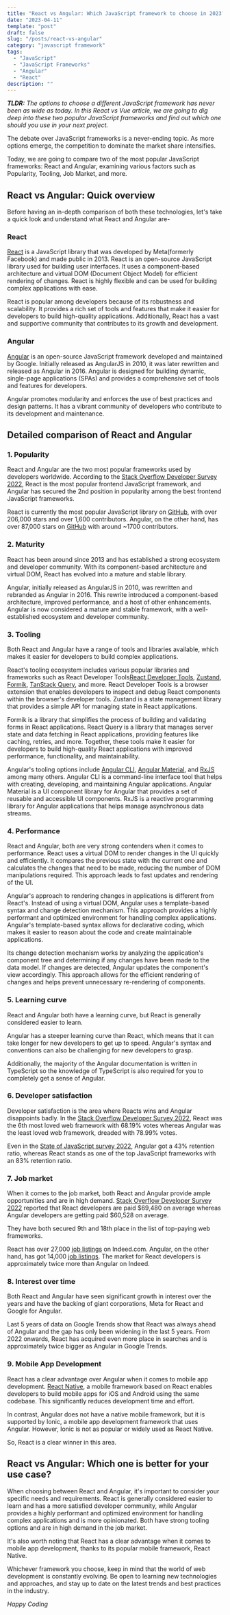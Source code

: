 ```yaml
---
title: "React vs Angular: Which JavaScript framework to choose in 2023?"
date: "2023-04-11"
template: "post"
draft: false
slug: "/posts/react-vs-angular"
category: "javascript framework"
tags:
  - "JavaScript"
  - "JavaScript Frameworks"
  - "Angular"
  - "React"
description: ""
---
```


**_TLDR:_** _The options to choose a different JavaScript framework has never been as wide as today. In this React vs Vue article, we are going to dig deep into these two popular JavaScript frameworks and find out which one should you use in your next project._

The debate over JavaScript frameworks is a never-ending topic. As more options emerge, the competition to dominate the market share intensifies.

Today, we are going to compare two of the most popular JavaScript frameworks: React and Angular, examining various factors such as Popularity, Tooling, Job Market, and more.

## React vs Angular: Quick overview

Before having an in-depth comparison of both these technologies, let's take a quick look and understand what React and Angular are-

### React

[React](https://react.dev/) is a JavaScript library that was developed by Meta(formerly Facebook) and made public in 2013. React is an open-source JavaScript library used for building user interfaces. It uses a component-based architecture and virtual DOM (Document Object Model) for efficient rendering of changes. React is highly flexible and can be used for building complex applications with ease.

React is popular among developers because of its robustness and scalability. It provides a rich set of tools and features that make it easier for developers to build high-quality applications. Additionally, React has a vast and supportive community that contributes to its growth and development.

### Angular

[Angular](https://angular.io/) is an open-source JavaScript framework developed and maintained by Google. Initially released as AngularJS in 2010, it was later rewritten and released as Angular in 2016. Angular is designed for building dynamic, single-page applications (SPAs) and provides a comprehensive set of tools and features for developers.

Angular promotes modularity and enforces the use of best practices and design patterns. It has a vibrant community of developers who contribute to its development and maintenance.

## Detailed comparison of React and Angular

### 1. Popularity

React and Angular are the two most popular frameworks used by developers worldwide. According to the [Stack Overflow Developer Survey 2022](https://survey.stackoverflow.co/2022/#section-most-popular-technologies-web-frameworks-and-technologies), React is the most popular frontend JavaScript framework, and Angular has secured the 2nd position in popularity among the best frontend JavaScript frameworks.

React is currently the most popular JavaScript library on [GitHub](https://github.com/facebook/react), with over 206,000 stars and over 1,600 contributors. Angular, on the other hand, has over 87,000 stars on [GitHub](https://github.com/angular/angular) with around ~1700 contributors.

### 2. Maturity

React has been around since 2013 and has established a strong ecosystem and developer community. With its component-based architecture and virtual DOM, React has evolved into a mature and stable library.

Angular, initially released as AngularJS in 2010, was rewritten and rebranded as Angular in 2016. This rewrite introduced a component-based architecture, improved performance, and a host of other enhancements. Angular is now considered a mature and stable framework, with a well-established ecosystem and developer community.

### 3. Tooling

Both React and Angular have a range of tools and libraries available, which makes it easier for developers to build complex applications.

React's tooling ecosystem includes various popular libraries and frameworks such as React Developer Tools[React Developer Tools](https://chrome.google.com/webstore/detail/react-developer-tools/fmkadmapgofadopljbjfkapdkoienihi?hl=en), [Zustand](https://zustand-demo.pmnd.rs/), [Formik](https://formik.org/), [TanStack Query](https://tanstack.com/query/latest), and more. React Developer Tools is a browser extension that enables developers to inspect and debug React components within the browser's developer tools. Zustand is a state management library that provides a simple API for managing state in React applications.

Formik is a library that simplifies the process of building and validating forms in React applications. React Query is a library that manages server state and data fetching in React applications, providing features like caching, retries, and more. Together, these tools make it easier for developers to build high-quality React applications with improved performance, functionality, and maintainability.

Angular's tooling options include [Angular CLI](https://angular.io/cli), [Angular Material](https://material.angular.io/), and [RxJS](https://angular.io/guide/rx-library) among many others. Angular CLI is a command-line interface tool that helps with creating, developing, and maintaining Angular applications. Angular Material is a UI component library for Angular that provides a set of reusable and accessible UI components. RxJS is a reactive programming library for Angular applications that helps manage asynchronous data streams.

### 4. Performance

React and Angular, both are very strong contenders when it comes to performance. React uses a virtual DOM to render changes in the UI quickly and efficiently. It compares the previous state with the current one and calculates the changes that need to be made, reducing the number of DOM manipulations required. This approach leads to fast updates and rendering of the UI.

Angular's approach to rendering changes in applications is different from React's. Instead of using a virtual DOM, Angular uses a template-based syntax and change detection mechanism. This approach provides a highly performant and optimized environment for handling complex applications. Angular's template-based syntax allows for declarative coding, which makes it easier to reason about the code and create maintainable applications.

Its change detection mechanism works by analyzing the application's component tree and determining if any changes have been made to the data model. If changes are detected, Angular updates the component's view accordingly. This approach allows for the efficient rendering of changes and helps prevent unnecessary re-rendering of components.

### 5. Learning curve

React and Angular both have a learning curve, but React is generally considered easier to learn.

Angular has a steeper learning curve than React, which means that it can take longer for new developers to get up to speed. Angular's syntax and conventions can also be challenging for new developers to grasp.

Additionally, the majority of the Angular documentation is written in TypeScript so the knowledge of TypeScript is also required for you to completely get a sense of Angular.

### 6. Developer satisfaction

Developer satisfaction is the area where Reacts wins and Angular disappoints badly. In the [Stack Overflow Developer Survey 2022](https://survey.stackoverflow.co/2022/#section-most-loved-dreaded-and-wanted-web-frameworks-and-technologies), React was the 6th most loved web framework with 68.19% votes whereas Angular was the least loved web framework, dreaded with 78.99% votes.

Even in the [State of JavaScript survey 2022](https://2022.stateofjs.com/en-US/libraries/tier_list/), Angular got a 43% retention ratio, whereas React stands as one of the top JavaScript frameworks with an 83% retention ratio.

### 7. Job market

When it comes to the job market, both React and Angular provide ample opportunities and are in high demand. [Stack Overflow Developer Survey 2022](https://2022.stateofjs.com/en-US/libraries/tier_list/) reported that React developers are paid $69,480 on average whereas Angular developers are getting paid $60,528 on average.

They have both secured 9th and 18th place in the list of top-paying web frameworks.

React has over 27,000 [job listings](https://www.indeed.com/jobs?q=react) on Indeed.com. Angular, on the other hand, has got 14,000 [job listings](https://www.indeed.com/jobs?q=angular). The market for React developers is approximately twice more than Angular on Indeed.

### 8. Interest over time

Both React and Angular have seen significant growth in interest over the years and have the backing of giant corporations, Meta for React and Google for Angular.

Last 5 years of data on Google Trends show that React was always ahead of Angular and the gap has only been widening in the last 5 years. From 2022 onwards, React has acquired even more place in searches and is approximately twice bigger as Angular in Google Trends.

### 9. Mobile App Development

React has a clear advantage over Angular when it comes to mobile app development. [React Native](https://reactnative.dev/), a mobile framework based on React enables developers to build mobile apps for iOS and Android using the same codebase. This significantly reduces development time and effort.

In contrast, Angular does not have a native mobile framework, but it is supported by Ionic, a mobile app development framework that uses Angular. However, Ionic is not as popular or widely used as React Native.

So, React is a clear winner in this area.

## React vs Angular: Which one is better for your use case?

When choosing between React and Angular, it's important to consider your specific needs and requirements. React is generally considered easier to learn and has a more satisfied developer community, while Angular provides a highly performant and optimized environment for handling complex applications and is more opinionated. Both have strong tooling options and are in high demand in the job market.

It's also worth noting that React has a clear advantage when it comes to mobile app development, thanks to its popular mobile framework, React Native.

Whichever framework you choose, keep in mind that the world of web development is constantly evolving. Be open to learning new technologies and approaches, and stay up to date on the latest trends and best practices in the industry.

_Happy Coding_
